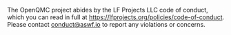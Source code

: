 The OpenQMC project abides by the LF Projects LLC code of conduct, which you can read in full at https://lfprojects.org/policies/code-of-conduct. Please contact conduct@aswf.io to report any violations or concerns.
